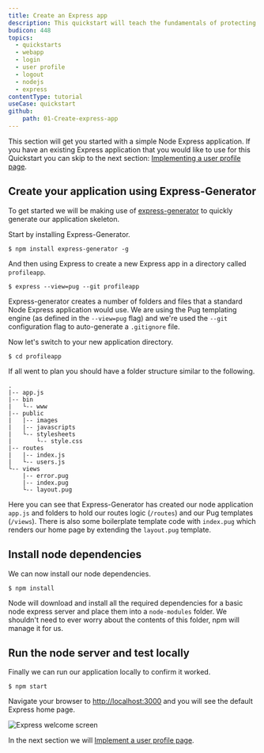 ```yaml
---
title: Create an Express app
description: This quickstart will teach the fundamentals of protecting parts of a Node.js application. We'll use Auth0 to greatly speed up the implementation of a user system.
budicon: 448
topics:
  - quickstarts
  - webapp
  - login
  - user profile
  - logout
  - nodejs
  - express
contentType: tutorial
useCase: quickstart
github:
    path: 01-Create-express-app
---
```


This section will get you started with a simple Node Express application. If you have an existing Express application that you would like to use for this Quickstart you can skip to the next section: [Implementing a user profile page](/docs/quickstart/webapp/nodejs2/02-Implement-profile-page).

## Create your application using Express-Generator

To get started we will be making use of [express-generator](https://expressjs.com/en/starter/generator.html) to quickly generate our application skeleton.

Start by installing Express-Generator.
```shell
$ npm install express-generator -g
```

And then using Express to create a new Express app in a directory called `profileapp`.
```shell
$ express --view=pug --git profileapp
```

Express-generator creates a number of folders and files that a standard Node Express application would use. We are using the Pug templating engine (as defined in the `--view=pug` flag) and we're used the `--git` configuration flag to auto-generate a `.gitignore` file. 

Now let's switch to your new application directory.
```shell
$ cd profileapp
```

If all went to plan you should have a folder structure similar to the following.
```shell
.
|-- app.js
|-- bin
|   └-- www
|-- public
|   |-- images
|   |-- javascripts
|   └-- stylesheets
|       └-- style.css
|-- routes
|   |-- index.js
|   └-- users.js
└-- views
    |-- error.pug
    |-- index.pug
    └-- layout.pug
```

Here you can see that Express-Generator has created our node application `app.js` and folders to hold our routes logic (`/routes`) and our Pug templates (`/views`). There is also some boilerplate template code with `index.pug` which renders our home page by extending the `layout.pug` template.

## Install node dependencies
We can now install our node dependencies.
```shell
$ npm install
```

Node will download and install all the required dependencies for a basic node express server and place them into a `node-modules` folder. We shouldn't need to ever worry about the contents of this folder, npm will manage it for us.

## Run the node server and test locally
Finally we can run our application locally to confirm it worked.
```shell
$ npm start
```

Navigate your browser to [http://localhost:3000](http://localhost:3000/) and you will see the default Express home page.

![Express welcome screen](/media/articles/quickstart/express_running.png)

In the next section we will [Implement a user profile page](/docs/quickstart/webapp/nodejs2/02-Implement-profile-page).